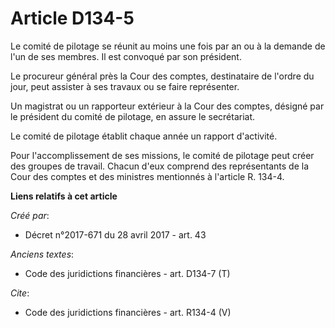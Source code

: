 # Article D134-5

Le comité de pilotage se réunit au moins une fois par an ou à la demande de l'un de ses membres. Il est convoqué par son
président. 

Le procureur général près la Cour des comptes, destinataire de l'ordre du jour, peut assister à ses travaux ou se faire
représenter. 

Un magistrat ou un rapporteur extérieur à la Cour des comptes, désigné par le président du comité de pilotage, en assure le
secrétariat. 

Le comité de pilotage établit chaque année un rapport d'activité. 

Pour l'accomplissement de ses missions, le comité de pilotage peut créer des groupes de travail. Chacun d'eux comprend des
représentants de la Cour des comptes et des ministres mentionnés à l'article R. 134-4.

**Liens relatifs à cet article**

_Créé par_:

  - Décret n°2017-671 du 28 avril 2017 - art. 43

_Anciens textes_:

  - Code des juridictions financières - art. D134-7 (T)

_Cite_:

  - Code des juridictions financières - art. R134-4 (V)
